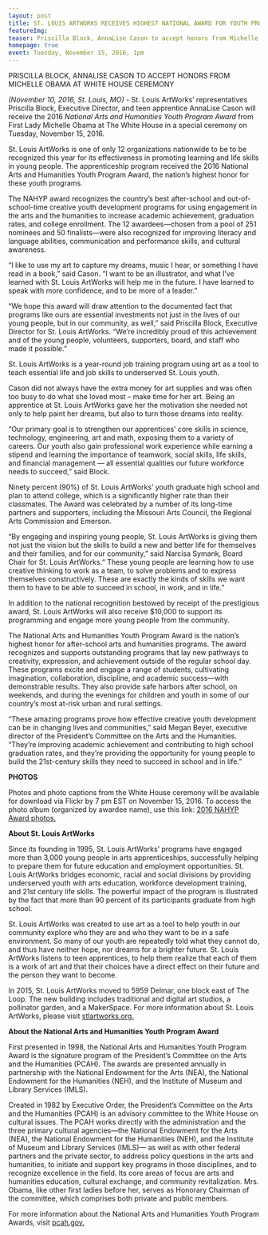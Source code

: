 ```yaml
---
layout: post
title: ST. LOUIS ARTWORKS RECEIVES HIGHEST NATIONAL AWARD FOR YOUTH PROGRAMS
featureImg: 
teaser: Priscilla Block, AnnaLise Cason to accept honors from Michelle Obama at White House ceremony
homepage: true
event: Tuesday, November 15, 2016, 1pm
---
```


PRISCILLA BLOCK, ANNALISE CASON TO ACCEPT HONORS FROM MICHELLE OBAMA AT WHITE HOUSE CEREMONY

<i>(November 10, 2016, St. Louis, MO)</i> - St. Louis ArtWorks’ representatives Priscilla Block, Executive Director, and teen apprentice AnnaLise Cason will receive the 2016 <i>National Arts and Humanities Youth Program Award</i> from First Lady Michelle Obama at The White House in a special ceremony on Tuesday, November 15, 2016. 

St. Louis ArtWorks is one of only 12 organizations nationwide to be to be recognized this year for its effectiveness in promoting learning and life skills in young people. The apprenticeship program received the 2016 National Arts and Humanities Youth Program Award, the nation’s highest honor for these youth programs.

The NAHYP award recognizes the country’s best after-school and out-of-school-time creative youth development programs for using engagement in the arts and the humanities to increase academic achievement, graduation rates, and college enrollment. The 12 awardees—chosen from a pool of 251 nominees and 50 finalists—were also recognized for improving literacy and language  abilities, communication and performance skills, and cultural awareness.

“I like to use my art to capture my dreams, music I hear, or something I have read in a book,” said Cason. “I want to be an illustrator, and what I’ve learned with St. Louis ArtWorks will help me in the future. I have learned to speak with more confidence, and to be more of a leader.”

“We hope this award will draw attention to the documented fact that programs like ours are essential investments not just in the lives of our young people, but in our community, as well,” said Priscilla Block, Executive Director for St. Louis ArtWorks. “We’re incredibly proud of this achievement and of the young people, volunteers, supporters, board, and staff who made it possible.”

St. Louis ArtWorks is a year-round job training program using art as a tool to teach essential life and job skills to underserved St. Louis youth.

Cason did not always have the extra money for art supplies and was often too busy to do what she loved most – make time for her art. Being an apprentice at St. Louis ArtWorks gave her the motivation she needed not only to help paint her dreams, but also to turn those dreams into reality.

“Our primary goal is to strengthen our apprentices’ core skills in science, technology, engineering, art and math, exposing them to a variety of careers. Our youth also gain professional work experience while earning a stipend and learning the importance of teamwork, social skills, life skills, and financial management — all essential qualities our future workforce needs to succeed,” said Block.

Ninety percent (90%) of St. Louis ArtWorks’ youth graduate high school and plan to attend college, which   is a significantly higher rate than their classmates. The Award was celebrated by a number of its long-time partners and supporters, including the Missouri Arts Council, the Regional Arts Commission and Emerson.

“By engaging and inspiring young people, St. Louis ArtWorks is giving them not just the vision but the skills to build a new and better life for themselves and their families, and for our community,” said Narcisa Symank, Board Chair for St. Louis ArtWorks.“ These young people are learning how to use creative thinking to work as a team, to solve problems and to express themselves constructively. These are exactly the kinds of skills we want them to have to be able to succeed in school, in work, and in life.”

In addition to the national recognition bestowed by receipt of the prestigious award, St. Louis ArtWorks will also receive $10,000 to support its programming and engage more young people from the community.

The National Arts and Humanities Youth Program Award is the nation’s highest honor for after-school arts and humanities programs. The award recognizes and supports outstanding programs that lay new pathways to creativity, expression, and achievement outside of the regular school day. These programs excite and engage a range of students, cultivating imagination, collaboration, discipline, and academic success—with demonstrable results. They also provide safe harbors after school, on weekends, and during the evenings for children and youth in some of our country’s most at-risk urban and rural settings.

“These amazing programs prove how effective creative youth development can be in changing lives and communities,” said Megan Beyer, executive director of the President’s Committee on the Arts and the Humanities. “They’re improving academic achievement and contributing to high school graduation rates, and they’re providing the opportunity for young people to build the 21st-century skills they need to succeed in school and in life.”


<b>PHOTOS</b>

Photos and photo captions from the White House ceremony will be available for download via Flickr by 7 pm EST on November 15, 2016. To access the photo album (organized by awardee name), use this link: <a href="https://www.flickr.com/photos/pcah_nahyp/albums">2016 NAHYP Award photos.</a>

<b>About St. Louis ArtWorks</b>

Since its founding in 1995, St. Louis ArtWorks’ programs have engaged more than 3,000 young people in arts apprenticeships, successfully helping to prepare them for future education and employment opportunities. St. Louis ArtWorks bridges economic, racial and social divisions by providing underserved youth with arts education, workforce development training, and 21st century life skills. The powerful impact of the program is illustrated by the fact that more than 90 percent of its participants graduate from high school.

St. Louis ArtWorks was created to use art as a tool to help youth in our community explore who they are and who they want to be in a safe environment. So many of our youth are repeatedly told what they cannot do, and thus have neither hope, nor dreams for a brighter future. St. Louis ArtWorks listens to teen apprentices, to help them realize that each of them is a work of art and that their choices have a direct effect on their future and the person they want to become.

In 2015, St. Louis ArtWorks moved to 5959 Delmar, one block east of The Loop. The new building includes traditional and digital art studios, a pollinator garden, and a MakerSpace. For more information about St. Louis ArtWorks, please visit <a href="http://www.stlartworks.org">stlartworks.org.</a>
 

<b>About the National Arts and Humanities Youth Program Award</b>

First presented in 1998, the National Arts and Humanities Youth Program Award is the signature program of the President’s Committee on the Arts and the Humanities (PCAH). The awards are presented annually in partnership with the National Endowment for the Arts (NEA), the National Endowment for the Humanities (NEH), and the Institute of Museum and Library Services (IMLS).

Created in 1982 by Executive Order, the President’s Committee on the Arts and the Humanities (PCAH) is an advisory committee to the White House on cultural issues. The PCAH works directly with the administration and the three primary cultural agencies—the National Endowment for the Arts (NEA), the National Endowment for the Humanities (NEH), and the Institute of Museum and Library Services  (IMLS)— as well as with other federal partners and the private sector, to address policy questions in the arts and humanities, to initiate and support key programs in those disciplines, and to recognize excellence in the field. Its core areas of focus are arts and humanities education, cultural exchange, and community revitalization. Mrs. Obama, like other first ladies before her, serves as Honorary Chairman of the committee, which comprises both private and public members.

For more information about the National Arts and Humanities Youth Program Awards, visit <a href="http://www.pcah.gov">pcah.gov.</a>
 

###

